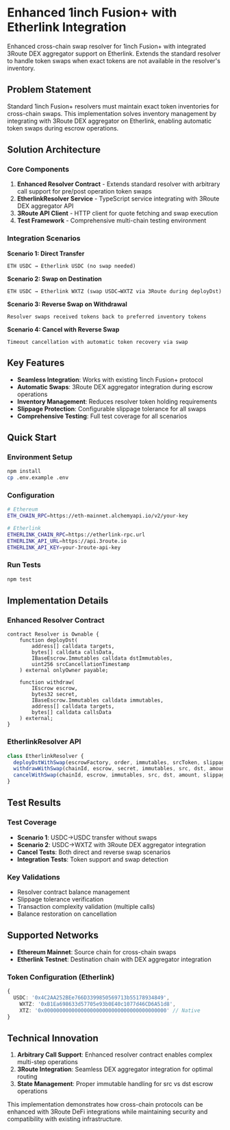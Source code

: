 # Enhanced 1inch Fusion+ with Etherlink Integration

Enhanced cross-chain swap resolver for 1inch Fusion+ with integrated 3Route DEX aggregator support on Etherlink. Extends the standard resolver to handle token swaps when exact tokens are not available in the resolver's inventory.

## Problem Statement

Standard 1inch Fusion+ resolvers must maintain exact token inventories for cross-chain swaps. This implementation solves inventory management by integrating with 3Route DEX aggregator on Etherlink, enabling automatic token swaps during escrow operations.

## Solution Architecture

### Core Components

1. **Enhanced Resolver Contract** - Extends standard resolver with arbitrary call support for pre/post operation token swaps
2. **EtherlinkResolver Service** - TypeScript service integrating with 3Route DEX aggregator API
3. **3Route API Client** - HTTP client for quote fetching and swap execution
4. **Test Framework** - Comprehensive multi-chain testing environment

### Integration Scenarios

**Scenario 1: Direct Transfer**
```
ETH USDC → Etherlink USDC (no swap needed)
```

**Scenario 2: Swap on Destination**
```
ETH USDC → Etherlink WXTZ (swap USDC→WXTZ via 3Route during deployDst)
```

**Scenario 3: Reverse Swap on Withdrawal**
```
Resolver swaps received tokens back to preferred inventory tokens
```

**Scenario 4: Cancel with Reverse Swap**
```
Timeout cancellation with automatic token recovery via swap
```

## Key Features

- **Seamless Integration**: Works with existing 1inch Fusion+ protocol
- **Automatic Swaps**: 3Route DEX aggregator integration during escrow operations
- **Inventory Management**: Reduces resolver token holding requirements
- **Slippage Protection**: Configurable slippage tolerance for all swaps
- **Comprehensive Testing**: Full test coverage for all scenarios

## Quick Start

### Environment Setup
```bash
npm install
cp .env.example .env
```

### Configuration
```bash
# Ethereum
ETH_CHAIN_RPC=https://eth-mainnet.alchemyapi.io/v2/your-key

# Etherlink
ETHERLINK_CHAIN_RPC=https://etherlink-rpc.url
ETHERLINK_API_URL=https://api.3route.io
ETHERLINK_API_KEY=your-3route-api-key
```

### Run Tests
```bash
npm test
```

## Implementation Details

### Enhanced Resolver Contract

```solidity
contract Resolver is Ownable {
    function deployDst(
        address[] calldata targets,
        bytes[] calldata callsData,
        IBaseEscrow.Immutables calldata dstImmutables,
        uint256 srcCancellationTimestamp
    ) external onlyOwner payable;

    function withdraw(
        IEscrow escrow,
        bytes32 secret,
        IBaseEscrow.Immutables calldata immutables,
        address[] calldata targets,
        bytes[] calldata callsData
    ) external;
}
```

### EtherlinkResolver API

```typescript
class EtherlinkResolver {
  deployDstWithSwap(escrowFactory, order, immutables, srcToken, slippage)
  withdrawWithSwap(chainId, escrow, secret, immutables, src, dst, amount, slippage)
  cancelWithSwap(chainId, escrow, immutables, src, dst, amount, slippage)
}
```

## Test Results

### Test Coverage
- **Scenario 1**: USDC→USDC transfer without swaps
- **Scenario 2**: USDC→WXTZ with 3Route DEX aggregator integration
- **Cancel Tests**: Both direct and reverse swap scenarios
- **Integration Tests**: Token support and swap detection

### Key Validations
- Resolver contract balance management
- Slippage tolerance verification
- Transaction complexity validation (multiple calls)
- Balance restoration on cancellation

## Supported Networks

- **Ethereum Mainnet**: Source chain for cross-chain swaps
- **Etherlink Testnet**: Destination chain with DEX aggregator integration

### Token Configuration (Etherlink)
```typescript
{
  USDC: '0x4C2AA252BEe766D3399850569713b55178934849',
    WXTZ: '0xB1Ea698633d57705e93b0E40c1077d46CD6A51d8',
    XTZ: '0x0000000000000000000000000000000000000000' // Native
}
```

## Technical Innovation

1. **Arbitrary Call Support**: Enhanced resolver contract enables complex multi-step operations
2. **3Route Integration**: Seamless DEX aggregator integration for optimal routing
3. **State Management**: Proper immutable handling for src vs dst escrow operations

This implementation demonstrates how cross-chain protocols can be enhanced with 3Route DeFi integrations while maintaining security and compatibility with existing infrastructure.